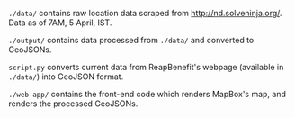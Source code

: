 `./data/` contains raw location data scraped from http://nd.solveninja.org/. Data as of 7AM, 5 April, IST.

`./output/` contains data processed  from `./data/` and converted to GeoJSONs.

`script.py` converts current data from ReapBenefit's webpage (available in `./data/`) into GeoJSON format.

`./web-app/` contains the front-end code which renders MapBox's map, and renders the processed GeoJSONs.
